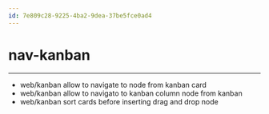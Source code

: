 ```yaml
---
id: 7e809c28-9225-4ba2-9dea-37be5fce0ad4
---
```


# nav-kanban

<rat graph />

---


- web/kanban allow to navigate to node from kanban card
- web/kanban allow to navigato to kanban column node from kanban
- web/kanban sort cards before inserting drag and drop node

